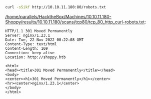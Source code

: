 ```bash
curl -sSikf http://10.10.11.180:80/robots.txt
```

[/home/parallels/HacktheBox/Machines/10.10.11.180-Shoppy/results/10.10.11.180/scans/tcp80/tcp_80_http_curl-robots.txt](file:///home/parallels/HacktheBox/Machines/10.10.11.180-Shoppy/results/10.10.11.180/scans/tcp80/tcp_80_http_curl-robots.txt):

```
HTTP/1.1 301 Moved Permanently
Server: nginx/1.23.1
Date: Tue, 22 Nov 2022 00:22:08 GMT
Content-Type: text/html
Content-Length: 169
Connection: keep-alive
Location: http://shoppy.htb

<html>
<head><title>301 Moved Permanently</title></head>
<body>
<center><h1>301 Moved Permanently</h1></center>
<hr><center>nginx/1.23.1</center>
</body>
</html>

```

